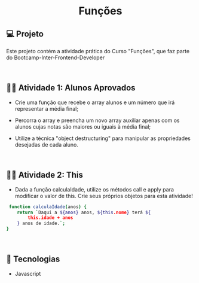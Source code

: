 <h1 align="center">Funções</h1>

## 💻 Projeto

Este projeto contém a atividade prática do Curso "Funções", que faz parte do Bootcamp-Inter-Frontend-Developer

<br>

## 🏋️‍♀️ Atividade 1: Alunos Aprovados

- Crie uma função que recebe o array alunos e um número que irá representar a média final;

- Percorra o array e preencha um novo array auxiliar apenas com os alunos cujas notas são maiores ou iguais à média final;

- Utilize a técnica "object destructuring" para manipular as propriedades desejadas de cada aluno.

<br>

## 🏋️‍♀️ Atividade 2: This

- Dada a função calculaIdade, utilize os métodos call e apply para modificar o valor de this. Crie seus próprios objetos para esta atividade!

```sh
 function calculaIdade(anos) {
	return `Daqui a ${anos} anos, ${this.nome} terá ${
		this.idade + anos
	} anos de idade.`;
}
```

<br>

## 🚀 Tecnologias

- Javascript
